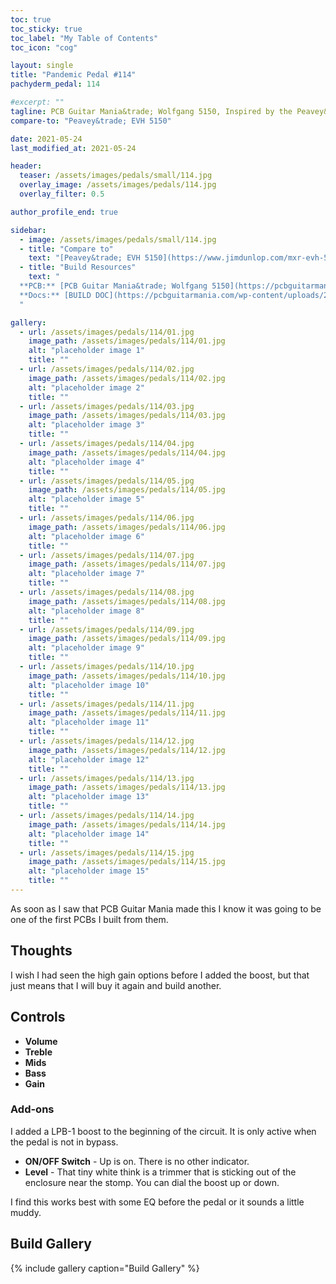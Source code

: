 ```yaml
---
toc: true
toc_sticky: true
toc_label: "My Table of Contents"
toc_icon: "cog"

layout: single
title: "Pandemic Pedal #114"
pachyderm_pedal: 114

#excerpt: ""
tagline: PCB Guitar Mania&trade; Wolfgang 5150, Inspired by the Peavey&trade; EVH 5150<br>"To hell with the rules. If it sounds right, then it is." - Edward Van Halen
compare-to: "Peavey&trade; EVH 5150"

date: 2021-05-24
last_modified_at: 2021-05-24

header:
  teaser: /assets/images/pedals/small/114.jpg
  overlay_image: /assets/images/pedals/114.jpg
  overlay_filter: 0.5

author_profile_end: true

sidebar:
  - image: /assets/images/pedals/small/114.jpg
  - title: "Compare to"
    text: "[Peavey&trade; EVH 5150](https://www.jimdunlop.com/mxr-evh-5150-overdrive/)"
  - title: "Build Resources"
    text: "
  **PCB:** [PCB Guitar Mania&trade; Wolfgang 5150](https://pcbguitarmania.com/product/wolfgang-5051/?ref=pachydermpedals)<br>
  **Docs:** [BUILD DOC](https://pcbguitarmania.com/wp-content/uploads/2019/04/Wolfgang-5051-Building-Docs.pdf?ref=pachydermpedals)
  "

gallery:
  - url: /assets/images/pedals/114/01.jpg
    image_path: /assets/images/pedals/114/01.jpg
    alt: "placeholder image 1"
    title: ""
  - url: /assets/images/pedals/114/02.jpg
    image_path: /assets/images/pedals/114/02.jpg
    alt: "placeholder image 2"
    title: ""
  - url: /assets/images/pedals/114/03.jpg
    image_path: /assets/images/pedals/114/03.jpg
    alt: "placeholder image 3"
    title: ""
  - url: /assets/images/pedals/114/04.jpg
    image_path: /assets/images/pedals/114/04.jpg
    alt: "placeholder image 4"
    title: ""
  - url: /assets/images/pedals/114/05.jpg
    image_path: /assets/images/pedals/114/05.jpg
    alt: "placeholder image 5"
    title: ""
  - url: /assets/images/pedals/114/06.jpg
    image_path: /assets/images/pedals/114/06.jpg
    alt: "placeholder image 6"
    title: ""
  - url: /assets/images/pedals/114/07.jpg
    image_path: /assets/images/pedals/114/07.jpg
    alt: "placeholder image 7"
    title: ""
  - url: /assets/images/pedals/114/08.jpg
    image_path: /assets/images/pedals/114/08.jpg
    alt: "placeholder image 8"
    title: ""
  - url: /assets/images/pedals/114/09.jpg
    image_path: /assets/images/pedals/114/09.jpg
    alt: "placeholder image 9"
    title: ""
  - url: /assets/images/pedals/114/10.jpg
    image_path: /assets/images/pedals/114/10.jpg
    alt: "placeholder image 10"
    title: ""
  - url: /assets/images/pedals/114/11.jpg
    image_path: /assets/images/pedals/114/11.jpg
    alt: "placeholder image 11"
    title: ""
  - url: /assets/images/pedals/114/12.jpg
    image_path: /assets/images/pedals/114/12.jpg
    alt: "placeholder image 12"
    title: ""
  - url: /assets/images/pedals/114/13.jpg
    image_path: /assets/images/pedals/114/13.jpg
    alt: "placeholder image 13"
    title: ""
  - url: /assets/images/pedals/114/14.jpg
    image_path: /assets/images/pedals/114/14.jpg
    alt: "placeholder image 14"
    title: ""
  - url: /assets/images/pedals/114/15.jpg
    image_path: /assets/images/pedals/114/15.jpg
    alt: "placeholder image 15"
    title: ""
---
```


As soon as I saw that PCB Guitar Mania made this I know it was going to be one of the first PCBs I built from them.

## Thoughts

I wish I had seen the high gain options before I added the boost, but that just means that I will buy it again and build another.

## Controls

* **Volume**
* **Treble**
* **Mids**
* **Bass**
* **Gain**

### Add-ons

I added a LPB-1 boost to the beginning of the circuit. It is only active when the pedal is not in bypass.

* **ON/OFF Switch** - Up is on. There is no other indicator.
* **Level** - That tiny white think is a trimmer that is sticking out of the enclosure near the stomp. You can dial the boost up or down.

I find this works best with some EQ before the pedal or it sounds a little muddy. 

## Build Gallery ##

{% include gallery caption="Build Gallery" %}